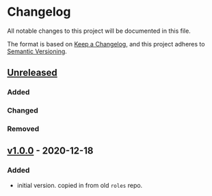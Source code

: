 # Changelog
All notable changes to this project will be documented in this file.

The format is based on [Keep a Changelog](https://keepachangelog.com/en/1.0.0/),
and this project adheres to [Semantic Versioning](https://semver.org/spec/v2.0.0.html).

## [Unreleased]

### Added
### Changed
### Removed

## [v1.0.0] - 2020-12-18
### Added
- initial version. copied in from old `roles` repo.

[Unreleased]: https://github.com/appsembler/stackdriver_role/compare/v1.0.0...HEAD
[v1.0.0]: https://github.com/appsembler/stackdriver_role/releases/tag/v1.0.0
